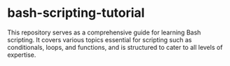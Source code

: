 # bash-scripting-tutorial
This repository serves as a comprehensive guide for learning Bash scripting. It covers various topics essential for scripting such as conditionals, loops, and functions, and is structured to cater to all levels of expertise.
